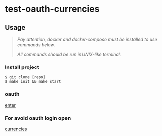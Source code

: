 # test-oauth-currencies

## Usage

> *Pay attention, docker and docker-compose must be installed to use commands below.*
>
> *All commands should be run in UNIX-like terminal.*


### Install project
```shell
$ git clone [repo]
$ make init && make start
```

### oauth
[enter](http://localhost:8000)

### For avoid oauth login open
[currencies](http://localhost:8000/currencies?userData%5Bsurname%5D=test&userData%5Bemail%5D=test%40gmail.com&userData%5Bphone%5D=123&userData%5Baccount_id%5D=1&userData%5Bfirstname%5D=test&accessToken=test)